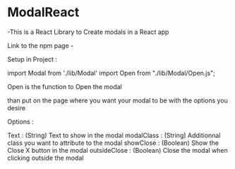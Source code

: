 # ModalReact

-This is a React Library to Create modals in a React app

Link to the npm page - 

Setup in Project :

import Modal from './lib/Modal'
import Open from "./lib/Modal/Open.js";

Open is the function to Open the modal

than put <Modal/> on the page where you want your modal to be with the options you desire

Options : 

Text : (String) Text to show in the modal
modalClass : (String) Additionnal class you want to attribute to the modal
showClose : (Boolean) Show the Close X button in the modal
outsideClose : (Boolean) Close the modal when clicking outside the modal

